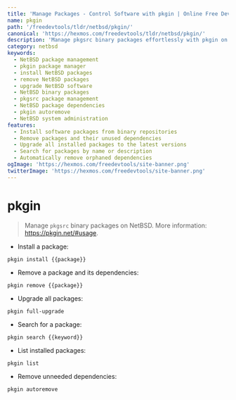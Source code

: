 ```yaml
---
title: 'Manage Packages - Control Software with pkgin | Online Free DevTools by Hexmos'
name: pkgin
path: '/freedevtools/tldr/netbsd/pkgin/'
canonical: 'https://hexmos.com/freedevtools/tldr/netbsd/pkgin/'
description: 'Manage pkgsrc binary packages effortlessly with pkgin on NetBSD. Streamline software installation, removal, and upgrades on your system. Free online tool, no registration required.'
category: netbsd
keywords:
  - NetBSD package management
  - pkgin package manager
  - install NetBSD packages
  - remove NetBSD packages
  - upgrade NetBSD software
  - NetBSD binary packages
  - pkgsrc package management
  - NetBSD package dependencies
  - pkgin autoremove
  - NetBSD system administration
features:
  - Install software packages from binary repositories
  - Remove packages and their unused dependencies
  - Upgrade all installed packages to the latest versions
  - Search for packages by name or description
  - Automatically remove orphaned dependencies
ogImage: 'https://hexmos.com/freedevtools/site-banner.png'
twitterImage: 'https://hexmos.com/freedevtools/site-banner.png'
---
```


# pkgin

> Manage `pkgsrc` binary packages on NetBSD.
> More information: <https://pkgin.net/#usage>.

- Install a package:

`pkgin install {{package}}`

- Remove a package and its dependencies:

`pkgin remove {{package}}`

- Upgrade all packages:

`pkgin full-upgrade`

- Search for a package:

`pkgin search {{keyword}}`

- List installed packages:

`pkgin list`

- Remove unneeded dependencies:

`pkgin autoremove`

